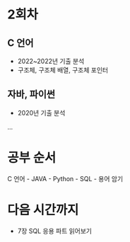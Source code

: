 # 2회차


## C 언어
- 2022~2022년 기출 분석
- 구조체, 구조체 배열, 구조체 포인터

## 자바, 파이썬
- 2020년 기출 분석


...

# 공부 순서
C 언어 - JAVA - Python - SQL - 용어 암기

# 다음 시간까지
- 7장 SQL 응용 파트 읽어보기